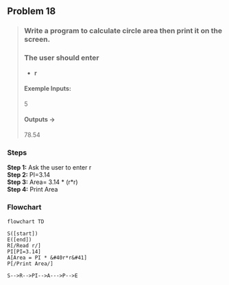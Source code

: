 ## Problem 18

>### Write a program to calculate circle area then print it on the screen.
> ### The user should enter
>- **r**
>#### Exemple Inputs:
>5
>#### Outputs ->
>78.54

### Steps

**Step 1:** Ask the user to enter r<br>
**Step 2:** PI=3.14 <br>
**Step 3:** Area= 3.14 * (r*r)<br>
**Step 4:** Print Area <br>

### Flowchart

```mermaid
flowchart TD

S([start])
E([end])
R[/Read r/]
PI[PI=3.14]
A[Area = PI * &#40r*r&#41]
P[/Print Area/]

S-->R-->PI-->A--->P-->E


```